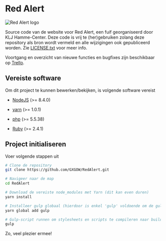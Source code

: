 # Red Alert

![Red Alert logo](http://www.kljhamme.be/redalert/images/logo.png)

Source code van de website voor Red Alert, een fuif georganiseerd door KLJ Hamme-Center. Deze code is vrij te (her)gebruiken zolang deze repository als bron wordt vermeld en alle wijzigingen ook gepubliceerd worden. Zie [LICENSE.txt](https://github.com/GXGOW/RedAlert/blob/master/LICENSE.txt) voor meer info.

Voortgang en overzicht van nieuwe functies en bugfixes zijn beschikbaar op [Trello](https://trello.com/b/vrjoJUx3).
## Vereiste software

Om dit project te kunnen bewerken/bekijken, is volgende software vereist

* [NodeJS](https://nodejs.org/en/download/current) (>= 8.4.0)

* [yarn](https://github.com/yarnpkg/yarn/releases) (>= 1.0.1)

* [php](http://php.net/downloads.php) (>= 5.5.38)

* [Ruby](https://www.ruby-lang.org/en/downloads) (>= 2.4.1)

## Project initialiseren

Voer volgende stappen uit

```bash
# Clone de repository
git clone https://github.com/GXGOW/RedAlert.git

# Navigeer naar de map
cd RedAlert

# Download de vereiste node_modules met Yarn (dit kan even duren)
yarn install

# Installeer gulp globaal (hierdoor is enkel 'gulp' voldoende om de gulp-scripts te runnen i.p.v. 'npm run gulp')
yarn global add gulp

# Gulp-script runnen om stylesheets en scripts te compileren naar build/functions.min.js
gulp

```

Zo, veel plezier ermee!